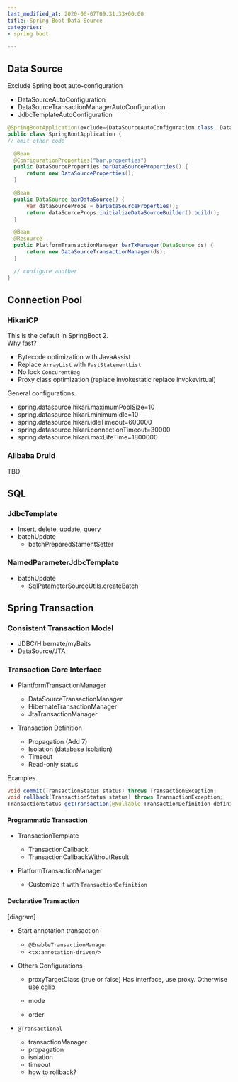 ```yaml
---
last_modified_at: 2020-06-07T09:31:33+00:00
title: Spring Boot Data Source
categories:
- spring boot

---
```

## Data Source

Exclude Spring boot auto-configuration

* DataSourceAutoConfiguration
* DataSourceTransactionManagerAutoConfiguration
* JdbcTemplateAutoConfiguration

```java
@SpringBootApplication(exclude={DataSourceAutoConfiguration.class, DataSourceTransactionManagerAutoConfiguration.class, JdbcTemplateAutoConfiguration.class})
public class SpringBootApplication {
// omit other code

  @Bean
  @ConfigurationProperties("bar.properties")
  public DataSourceProperties barDataSourceProperties() {
      return new DataSourceProperties();
  }

  @Bean
  public DataSource barDataSource() {
      var dataSourceProps = barDataSourceProperties();
      return dataSourceProps.initializeDataSourceBuilder().build();
  }

  @Bean
  @Resource
  public PlatformTransactionManager barTxManager(DataSource ds) {
      return new DataSourceTransactionManager(ds);
  }

  // configure another
}
```

## Connection Pool
### HikariCP
This is the default in SpringBoot 2.  
Why fast?
* Bytecode optimization with JavaAssist
* Replace `ArrayList` with `FastStatementList`
* No lock `ConcurentBag`
* Proxy class optimization (replace invokestatic replace invokevirtual)

General configurations.
* spring.datasource.hikari.maximumPoolSize=10
* spring.datasource.hikari.minimumIdle=10
* spring.datasource.hikari.idleTimeout=600000
* spring.datasource.hikari.connectionTimeout=30000
* spring.datasource.hikari.maxLifeTime=1800000

### Alibaba Druid
TBD

## SQL
### JdbcTemplate
* Insert, delete, update, query
* batchUpdate
  * batchPreparedStamentSetter
  
### NamedParameterJdbcTemplate
* batchUpdate
  * SqlPatameterSourceUtils.createBatch
  
## Spring Transaction
### Consistent Transaction Model
* JDBC/Hibernate/myBaits
* DataSource/JTA

### Transaction Core Interface
* PlantformTransactionManager
  * DataSourceTransactionManager
  * HibernateTransactionManager
  * JtaTransactionManager
  
* Transaction Definition
  * Propagation (Add 7)
  * Isolation (database isolation)
  * Timeout
  * Read-only status

Examples.

```java
void commit(TransactionStatus status) throws TransactionException;
void rollback(TransactionStatus status) throws TransactionException;
TransactionStatus getTransaction(@Nullable TransactionDefinition definition) throws TransactionException;
```

#### Programmatic Transaction
* TransactionTemplate
  * TransactionCallback
  * TransactionCallbackWithoutResult
  
* PlatformTransactionManager
  * Customize it with `TransactionDefinition`
  
#### Declarative Transaction
[diagram]
* Start annotation transaction
  * `@EnableTransactionManager`
  * `<tx:annotation-driven/>`
  
* Others Configurations
  * proxyTargetClass (true or false)
    Has interface, use proxy. Otherwise use cglib
    
  * mode
  * order

* `@Transactional`
  * transactionManager
  * propagation
  * isolation
  * timeout
  * how to rollback?